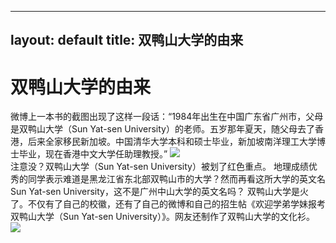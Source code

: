 ---
layout: default
title: 双鸭山大学的由来
--

# 双鸭山大学的由来

  
  微博上一本书的截图出现了这样一段话：“1984年出生在中国广东省广州市，父母是双鸭山大学（Sun Yat-sen University）的老师。五岁那年夏天，随父母去了香港，后来全家移民新加坡。中国清华大学本科和硕士毕业，新加坡南洋理工大学博士毕业，现在香港中文大学任助理教授。”
  ![](http://image.thepaper.cn/www/image/5/864/229.jpeg)  
  注意没？双鸭山大学（Sun Yat-sen University）被划了红色重点。
地理成绩优秀的同学表示难道是黑龙江省东北部双鸭山市的大学？然而再看这所大学的英文名Sun Yat-sen University，这不是广州中山大学的英文名吗？
双鸭山大学是火了。不仅有了自己的校徽，还有了自己的微博和自己的招生帖《欢迎学弟学妹报考双鸭山大学（Sun Yat-sen University）》。网友还制作了双鸭山大学的文化衫。  ![](http://image.thepaper.cn/www/image/5/864/242.jpeg)